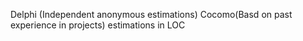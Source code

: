 Delphi (Independent anonymous estimations)
Cocomo(Basd on past experience in projects)
estimations in LOC
